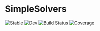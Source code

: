 # SimpleSolvers

[![Stable](https://img.shields.io/badge/docs-stable-blue.svg)](https://JuliaGNI.github.io/SimpleSolvers.jl/stable)
[![Dev](https://img.shields.io/badge/docs-dev-blue.svg)](https://JuliaGNI.github.io/SimpleSolvers.jl/dev)
[![Build Status](https://github.com/JuliaGNI/SimpleSolvers.jl/workflows/CI/badge.svg)](https://github.com/JuliaGNI/SimpleSolvers.jl/actions)
[![Coverage](https://codecov.io/gh/JuliaGNI/SimpleSolvers.jl/branch/master/graph/badge.svg)](https://codecov.io/gh/JuliaGNI/SimpleSolvers.jl)
